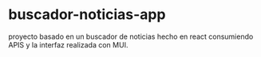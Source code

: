 # buscador-noticias-app
proyecto basado en un buscador de noticias hecho en react consumiendo APIS y la interfaz realizada con MUI.
